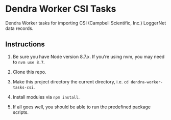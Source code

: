 # Dendra Worker CSI Tasks

Dendra Worker tasks for importing CSI (Campbell Scientific, Inc.) LoggerNet data records.


## Instructions

1. Be sure you have Node version 8.7.x. If you’re using nvm, you may need to `nvm use 8.7`.

2. Clone this repo.

3. Make this project directory the current directory, i.e. `cd dendra-worker-tasks-csi`.

4. Install modules via `npm install`.

5. If all goes well, you should be able to run the predefined package scripts.
